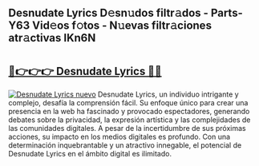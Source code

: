 ## Desnudate Lyrics D𝚎sn𝚞dos filtr𝚊dos - Parts-Y63 Vid𝚎os f𝚘tos - N𝚞evas filtr𝚊ciones atr𝚊ctivas IKn6N

# <h2><a href="http://mb0ozm.tromn.icu/?c=Desnudate+Lyrics">🔗👉👉👉 Desnudate Lyrics 🔗🔗</a></h2>

[![Desnudate Lyrics nuevo](https://i.imgur.com/pEAQMta.gif)](http://mb0ozm.tromn.icu/?c=Desnudate+Lyrics)
Desnudate Lyrics, un individuo intrigante y complejo, desafía la comprensión fácil. Su enfoque único para crear una presencia en la web ha fascinado y provocado espectadores, generando debates sobre la privacidad, la expresión artística y las complejidades de las comunidades digitales. A pesar de la incertidumbre de sus próximas acciones, su impacto en los medios digitales es profundo. Con una determinación inquebrantable y un atractivo innegable, el potencial de Desnudate Lyrics en el ámbito digital es ilimitado.
